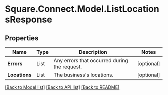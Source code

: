 # Square.Connect.Model.ListLocationsResponse
## Properties

Name | Type | Description | Notes
------------ | ------------- | ------------- | -------------
**Errors** | List<Error> | Any errors that occurred during the request. | [optional] 
**Locations** | List<Location> | The business&#39;s locations. | [optional] 



[[Back to Model list]](../README.md#documentation-for-models) [[Back to API list]](../README.md#documentation-for-api-endpoints) [[Back to README]](../README.md)

